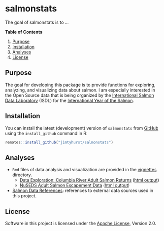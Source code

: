 # salmonstats

The goal of salmonstats is to ...

**Table of Contents**

1. [Purpose](#installation)
1. [Installation](#installation)
1. [Analyses](#analyses)
1. [License](#license)

## Purpose

The goal for developing this package is to provide functions for exploring, analyzing, and visualizing data about salmon. I am especially interested in the Open Source data that is being organized by the [International Salmon Data Laboratory](https://yearofthesalmon.org/project/international-salmon-data-laboratory/) (ISDL) for the [International Year of the Salmon](https://yearofthesalmon.org/).

## Installation

You can install the latest (development) version of `salmonstats` from [GitHub](https://github.com/jimtyhurst) using the `install_github` command in R:

``` r
remotes::install_github("jimtyhurst/salmonstats")
```

## Analyses

* `Rmd` files of data analysis and visualization are provided in the [vignettes](./vignettes/) directory.
    * [Data Exploration: Columbia River Adult Salmon Returns](./vignettes/columbia-river-adult-salmon-returns.Rmd) ([html output](http://htmlpreview.github.io/?https://github.com/jimtyhurst/salmonstats/blob/master/docs/columbia-river-adult-salmon-returns.html))
    * [NuSEDS Adult Salmon Escapement Data](./vignettes/nuseds-adult-salmon-escapement-data.Rmd) ([html output](http://htmlpreview.github.io/?https://github.com/jimtyhurst/salmonstats/blob/master/docs/nuseds-adult-salmon-escapement-data.html))
* [Salmon Data References](./docs/salmon-data-references.md): references to external data sources used in this project.

## License

Software in this project is licensed under the [Apache License](./LICENSE.md), Version 2.0.
